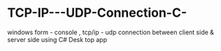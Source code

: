 # TCP-IP---UDP-Connection-C-
windows form - console , tcp/ip - udp connection between client side &amp; server side using C# Desk top app
